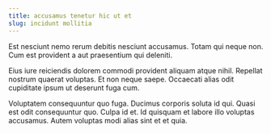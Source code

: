 ```yaml
---
title: accusamus tenetur hic ut et
slug: incidunt mollitia
---
```


Est nesciunt nemo rerum debitis nesciunt accusamus. Totam qui neque non. Cum est provident a aut praesentium qui deleniti.

Eius iure reiciendis dolorem commodi provident aliquam atque nihil. Repellat nostrum quaerat voluptas. Et non neque saepe. Occaecati alias odit cupiditate ipsum ut deserunt fuga cum.

Voluptatem consequuntur quo fuga. Ducimus corporis soluta id qui. Quasi est odit consequuntur quo. Culpa id et. Id quisquam et labore illo voluptas accusamus. Autem voluptas modi alias sint et et quia.
